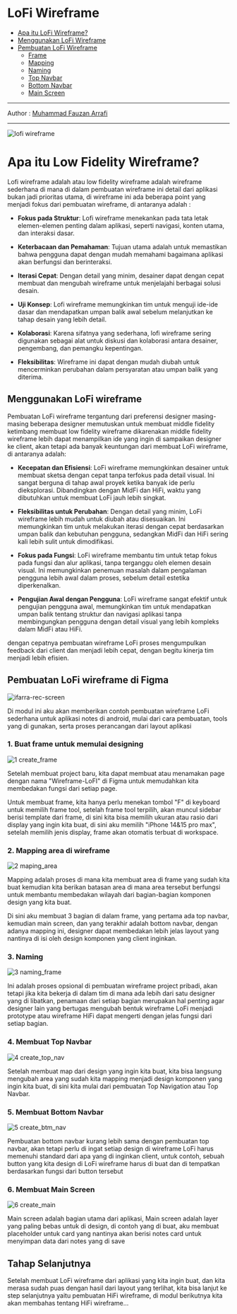 # LoFi Wireframe
- [Apa itu LoFi Wireframe?](#apa-itu-low-fidelity-wireframe)
- [Menggunakan LoFi Wireframe](#menggunakan-lofi-wireframe)
- [Pembuatan LoFi Wireframe](#pembuatan-lofi-wireframe-di-figma)
    - [Frame](#1-buat-frame-untuk-memulai-designing)
    - [Mapping](#2-mapping-area-di-wireframe)
    - [Naming](#3-naming)
    - [Top Navbar](#4-membuat-top-navbar)
    - [Bottom Navbar](#5-membuat-bottom-navbar)
    - [Main Screen](#6-membuat-main-screen)
  
---

Author : [Muhammad Fauzan Arrafi](https://github.com/ifarra)

---

![lofi wireframe](https://mir-s3-cdn-cf.behance.net/project_modules/1400/0be45796891155.5eb908c24ce61.gif)

# Apa itu Low Fidelity Wireframe?
Lofi wireframe adalah atau low fidelity wireframe adalah wireframe sederhana di mana di dalam pembuatan wireframe ini detail dari aplikasi bukan jadi prioritas utama, di wireframe ini ada beberapa point yang menjadi fokus dari pembuatan wireframe, di antaranya adalah :
-   **Fokus pada Struktur**: Lofi wireframe menekankan pada tata letak elemen-elemen penting dalam aplikasi, seperti navigasi, konten utama, dan interaksi dasar.
    
-   **Keterbacaan dan Pemahaman**: Tujuan utama adalah untuk memastikan bahwa pengguna dapat dengan mudah memahami bagaimana aplikasi akan berfungsi dan berinteraksi.
    
-   **Iterasi Cepat**: Dengan detail yang minim, desainer dapat dengan cepat membuat dan mengubah wireframe untuk menjelajahi berbagai solusi desain.
    
-   **Uji Konsep**: Lofi wireframe memungkinkan tim untuk menguji ide-ide dasar dan mendapatkan umpan balik awal sebelum melanjutkan ke tahap desain yang lebih detail.
    
-   **Kolaborasi**: Karena sifatnya yang sederhana, lofi wireframe sering digunakan sebagai alat untuk diskusi dan kolaborasi antara desainer, pengembang, dan pemangku kepentingan.
    
-   **Fleksibilitas**: Wireframe ini dapat dengan mudah diubah untuk mencerminkan perubahan dalam persyaratan atau umpan balik yang diterima.

## Menggunakan LoFi wireframe
Pembuatan LoFi wireframe tergantung dari preferensi designer masing-masing beberapa designer memutuskan untuk membuat middle fidelity ketimbang membuat low fidelity wireframe dikarenakan middle fidelity wireframe lebih dapat menampilkan ide yang ingin di sampaikan designer ke client, akan tetapi ada banyak keuntungan dari membuat LoFi wireframe, di antaranya adalah:

-   **Kecepatan dan Efisiensi**: LoFi wireframe memungkinkan desainer untuk membuat sketsa dengan cepat tanpa terfokus pada detail visual. Ini sangat berguna di tahap awal proyek ketika banyak ide perlu dieksplorasi. Dibandingkan dengan MidFi dan HiFi, waktu yang dibutuhkan untuk membuat LoFi jauh lebih singkat.
    
-   **Fleksibilitas untuk Perubahan**: Dengan detail yang minim, LoFi wireframe lebih mudah untuk diubah atau disesuaikan. Ini memungkinkan tim untuk melakukan iterasi dengan cepat berdasarkan umpan balik dan kebutuhan pengguna, sedangkan MidFi dan HiFi sering kali lebih sulit untuk dimodifikasi.
    
-   **Fokus pada Fungsi**: LoFi wireframe membantu tim untuk tetap fokus pada fungsi dan alur aplikasi, tanpa terganggu oleh elemen desain visual. Ini memungkinkan penemuan masalah dalam pengalaman pengguna lebih awal dalam proses, sebelum detail estetika diperkenalkan.
    
-   **Pengujian Awal dengan Pengguna**: LoFi wireframe sangat efektif untuk pengujian pengguna awal, memungkinkan tim untuk mendapatkan umpan balik tentang struktur dan navigasi aplikasi tanpa membingungkan pengguna dengan detail visual yang lebih kompleks dalam MidFi atau HiFi.

dengan cepatnya pembuatan wireframe LoFi proses mengumpulkan feedback dari client dan menjadi lebih cepat, dengan begitu kinerja tim menjadi lebih efisien.

## Pembuatan LoFi wireframe di Figma
![ifarra-rec-screen](https://github.com/user-attachments/assets/db39266a-385f-457b-9dd6-a9073c44021d)

Di modul ini aku akan memberikan contoh pembuatan wireframe LoFi sederhana untuk aplikasi notes di android, mulai dari cara pembuatan, tools yang di gunakan, serta proses perancangan dari layout aplikasi

### 1. Buat frame untuk memulai designing
![1 create_frame](https://github.com/user-attachments/assets/1d5751e6-4d1e-4c2c-b7e5-8c5384d72706)

Setelah membuat project baru, kita dapat membuat atau menamakan page dengan nama "Wireframe-LoFI" di Figma untuk memudahkan kita membedakan fungsi dari setiap page.

Untuk membuat frame, kita hanya perlu menekan tombol "F" di keyboard untuk memilih frame tool, setelah frame tool terpilih, akan muncul sidebar berisi template dari frame, di sini kita bisa memilih ukuran atau rasio dari display yang ingin kita buat, di sini aku memilih "iPhone 14&15 pro max", setelah memilih jenis display, frame akan otomatis terbuat di workspace.

### 2. Mapping area di wireframe
![2 maping_area](https://github.com/user-attachments/assets/4a3bda65-89cf-4118-8426-2376f7654db0)

Mapping adalah proses di mana kita membuat area di frame yang sudah kita buat kemudian kita berikan batasan area di mana area tersebut berfungsi untuk membantu membedakan wilayah dari bagian-bagian komponen design yang kita buat.

Di sini aku membuat 3 bagian di dalam frame, yang pertama ada top navbar, kemudian main screen, dan yang terakhir adalah bottom navbar, dengan adanya mapping ini, designer dapat membedakan lebih jelas layout yang nantinya di isi oleh design komponen yang client inginkan.

### 3. Naming
![3 naming_frame](https://github.com/user-attachments/assets/86e4da3e-57cd-4c05-ae38-e7e9159c04a9)

Ini adalah proses opsional di pembuatan wireframe project pribadi, akan tetapi jika kita bekerja di dalam tim di mana ada lebih dari satu designer yang di libatkan, penamaan dari setiap bagian merupakan hal penting agar designer lain yang bertugas mengubah bentuk wireframe LoFi menjadi prototype atau wireframe HiFi dapat mengerti dengan jelas fungsi dari setiap bagian.

### 4. Membuat Top Navbar
![4 create_top_nav](https://github.com/user-attachments/assets/21383984-72bc-4f9e-afe4-79f801da7f20)

Setelah membuat map dari design yang ingin kita buat, kita bisa langsung mengubah area yang sudah kita mapping menjadi design komponen yang ingin kita buat, di sini kita mulai dari pembuatan Top Navigation atau Top Navbar.

### 5. Membuat Bottom Navbar
![5 create_btm_nav](https://github.com/user-attachments/assets/9c025f05-b649-43de-90d8-030e1b1a7b3a)

Pembuatan bottom navbar kurang lebih sama dengan pembuatan top navbar, akan tetapi perlu di ingat setiap design di wireframe LoFi harus memenuhi standard dari apa yang di inginkan client, untuk contoh, sebuah button yang kita design di LoFi wireframe harus di buat dan di tempatkan berdasarkan fungsi dari button tersebut

### 6. Membuat Main Screen
![6 create_main](https://github.com/user-attachments/assets/3c28afe1-77a1-401d-bd6e-98dfb84f3a8d)


Main screen adalah bagian utama dari aplikasi, Main screen adalah layer yang paling bebas untuk di design, di contoh yang di buat, aku membuat placeholder untuk card yang nantinya akan berisi notes card untuk menyimpan data dari notes yang di save

## Tahap Selanjutnya
Setelah membuat LoFi wireframe dari aplikasi yang kita ingin buat, dan kita merasa sudah puas dengan hasil dari layout yang terlihat, kita bisa lanjut ke step selanjutnya yaitu pembuatan HiFi wireframe, di modul berikutnya kita akan membahas tentang HiFi wireframe...
